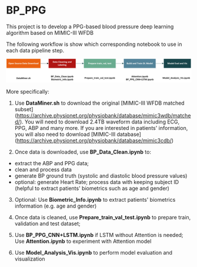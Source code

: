 # BP_PPG
This project is to develop a PPG-based blood pressure deep learning algorithm based on MIMIC-III WFDB

The following workflow is show which corresponding notebook to use in each data pipeline step.

![Notebook](https://github.com/supertime1/BP_PPG/blob/master/Images/Workflow%20Notebook.jpg?raw=true)

More specifically:
1. Use **DataMiner.sh** to download the original [MIMIC-III WFDB matched subset] (https://archive.physionet.org/physiobank/database/mimic3wdb/matched/). You will need to download 2.4TB waveform data including ECG, PPG, ABP and many more. If you are interested in patients' information, you will also need to download [MIMIC-III database] (https://archive.physionet.org/physiobank/database/mimic3cdb/)

2. Once data is downloaded, use **BP_Data_Clean.ipynb** to: 
  - extract the ABP and PPG data;
  - clean and process data
  - generate BP ground truth (systolic and diastolic blood pressure values)
  - optional: generate Heart Rate; process data with keeping subject ID (helpful to extract patients' biometrics such as age and gender)
  
3. Optional: Use **Biometric_Info.ipynb** to extract patients' biometrics information (e.g. age and gender)

4. Once data is cleaned, use **Prepare_train_val_test.ipynb** to prepare train, validation and test dataset;

5. Use **BP_PPG_CNN+LSTM.ipynb** if LSTM without Attention is needed; Use **Attention.ipynb** to experiment with Attention model

6. Use **Model_Analysis_Vis.ipynb** to perform model evaluation and visualization
